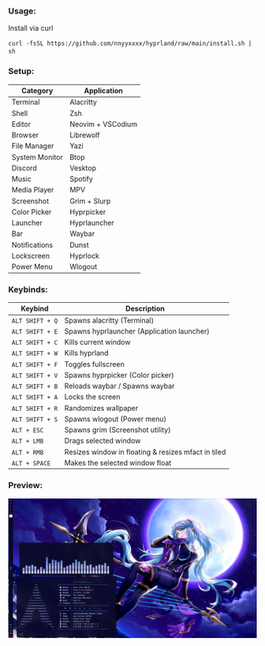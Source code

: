 ### Usage:
Install via curl
  ```shell
  curl -fsSL https://github.com/nnyyxxxx/hyprland/raw/main/install.sh | sh
  ```

### Setup:
| Category | Application |
| --- | --- |
| Terminal | Alacritty |
| Shell | Zsh |
| Editor | Neovim + VSCodium |
| Browser | Librewolf |
| File Manager | Yazi |
| System Monitor | Btop |
| Discord | Vesktop |
| Music | Spotify |
| Media Player | MPV |
| Screenshot | Grim + Slurp |
| Color Picker | Hyprpicker |
| Launcher | Hyprlauncher |
| Bar | Waybar |
| Notifications | Dunst |
| Lockscreen | Hyprlock |
| Power Menu | Wlogout |

### Keybinds:
| Keybind | Description |  
| --- | --- |  
| `ALT SHIFT + Q` | Spawns alacritty (Terminal) |  
| `ALT SHIFT + E` | Spawns hyprlauncher (Application launcher) |
| `ALT SHIFT + C` | Kills current window |
| `ALT SHIFT + W` | Kills hyprland |
| `ALT SHIFT + F` | Toggles fullscreen |
| `ALT SHIFT + V` | Spawns hyprpicker (Color picker) |
| `ALT SHIFT + B` | Reloads waybar / Spawns waybar |
| `ALT SHIFT + A` | Locks the screen |
| `ALT SHIFT + R` | Randomizes wallpaper |
| `ALT SHIFT + S` | Spawns wlogout (Power menu)
| `ALT + ESC` | Spawns grim (Screenshot utility) |
| `ALT + LMB` | Drags selected window |
| `ALT + RMB` | Resizes window in floating & resizes mfact in tiled |
| `ALT + SPACE` | Makes the selected window float |

### Preview:
![](.github/preview.png)

